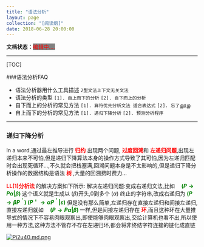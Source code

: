 ```yaml
---
title: "语法分析"
layout: page
collection: "[阅读纲]"
date: 2018-06-28 20:00:00
---
```


**文档状态：**<a style="color:red;background-color:gray">编辑中....</a>

---
[TOC]

###语法分析FAQ
- 语法分析器用什么工具描述
    `2型文法上下文无关文法`
- 语法分析的类型
    `[1]. 自上而下的分析`
    `[2]. 自下而上的分析`
- 自下而上的分析的常见方法
    `[1]. 算符优先分析文法 适合表达式`
    `[2]. 忘了இдஇ`
- 自上而下的分析的常见方法
    `[1]. 递归下降分析`
    `[2]. 预测分析程序`

---
### 递归下降分析
In a word,通过最左推导进行 <b style="color:red"> 归约</b>
出现两个问题, <b style="color:red"> 过度回溯</b>和 <b style="color:red"> 左递归问题</b>,出现左递归本来不可怕,但是递归下降算法本身的操作方式导致了其可怕,因为左递归匹配时会出现死循环...,不久就会把栈塞满,回溯问题本身是不太影响的,但是递归下降分析操作的数据结构是语法 <b style="color:red">树 </b>,大量的回溯费时费力...

<b style="color:red">LL(1)分析法 </b>的解决方案如下所示:
解决左递归问题:变成右递归文法,比如　<b style="color:green">    $({  P \to P\alpha|\beta   })$ </b> 这个语义就是生成以 $({  \beta  })$开头,0到多个 $({  \alpha  })$ 终止的字符串,改成右递归为 <b style="color:green">  $({ P \to \beta P^＇})$  $({P＇ \to \alpha P^＇|\varepsilon   })$</b>
但是没有那么简单,左递归存在直接左递归和间接左递归,直接左递归就如　<b style="color:green">    $({  P \to P\alpha|\beta   })$ </b> 一样,但是间接左递归存在 <b style="color:red">环</b>,而且这种环在大量推导式的情况下不容易肉眼观察出,即使能够肉眼观察出,交给计算机也看不出,所以使用一种方法,这种方法不管存不存在左递归环,都会将非终结字符连接的链化成直链

[![Pi2u40.md.png](https://s1.ax1x.com/2018/06/28/Pi2u40.md.png)](https://imgchr.com/i/Pi2u40)